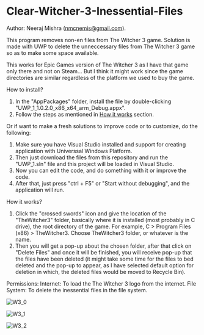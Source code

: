 # Clear-Witcher-3-Inessential-Files

Author: Neeraj Mishra (nmcnemis@gmail.com).

This program removes non-en files from The Witcher 3 game.
Solution is made with UWP to delete the unneccessary files from The Witcher 3 game so as to make some space available.

This works for Epic Games version of The Witcher 3 as I have that game only there and not on Steam... But I think it might work since the game directories are similar regardless of the platform we used to buy the game.

How to install?
1. In the "AppPackages" folder, install the file by double-clicking "UWP_1_1.0.2.0_x86_x64_arm_Debug.appx".
2. Follow the steps as mentioned in <u>How it works</u> section.

Or if want to make a fresh solutions to improve code or to customize, do the following:
1. Make sure you have Visual Studio installed and support for creating application with Universsal Windows Platform.
2. Then just download the files from this repository and run the "UWP_1.sln" file and this project will be loaded in Visual Studio.
3. Now you can edit the code, and do something with it or improve the code.
4. After that, just press "ctrl + F5" or "Start without debugging", and the application will run.


How it works?
1. Click the "crossed swords" icon and give the location of the "TheWitcher3" folder, basically where it is installed (most probably in C drive), the root directory of the game.
For example, C > Program Files (x86) > TheWitcher3. Choose TheWitcher3 folder, or whatever is the name.
2. Then you will get a pop-up about the chosen folder, after that click on "Delete Files" and once it will be finished, you will receive pop-up that the files have been deleted (it might take some time for the files to bed deleted and the pop-up to appear, as I have selected default option for deletion in which, the deleted files would be moved to Recycle Bin).

Permissions:
Internet: To load the The Witcher 3 logo from the internet.
File System: To delete the inessential files in the file system.




![W3_0](https://user-images.githubusercontent.com/62090955/209935532-806c00aa-6dda-4a63-a3ef-b7b90daad6a7.PNG)

![W3_1](https://user-images.githubusercontent.com/62090955/209935554-7a638111-4aae-45c3-bbeb-fdb74921874c.PNG)

![W3_2](https://user-images.githubusercontent.com/62090955/209935574-45be22b6-d3c9-4a26-a032-96c84be79225.PNG)

